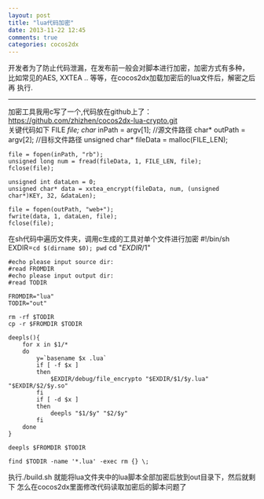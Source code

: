 ```yaml
---
layout: post
title: "lua代码加密"
date: 2013-11-22 12:45
comments: true
categories: cocos2dx
---
```


开发者为了防止代码泄漏，在发布前一般会对脚本进行加密，加密方式有多种，
比如常见的AES, XXTEA .. 等等，在cocos2dx加载加密后的lua文件后，解密之后再
执行.

* * *
加密工具我用c写了一个,代码放在github上了：https://github.com/zhizhen/cocos2dx-lua-crypto.git  
关键代码如下
    FILE *file;
    char* inPath = argv[1];     //源文件路径
    char* outPath = argv[2];    //目标文件路径
    unsigned char* fileData = malloc(FILE_LEN);

    file = fopen(inPath, "rb");
    unsigned long num = fread(fileData, 1, FILE_LEN, file);
    fclose(file);

    unsigned int dataLen = 0;
    unsigned char* data = xxtea_encrypt(fileData, num, (unsigned char*)KEY, 32, &dataLen);

    file = fopen(outPath, "web+");
    fwrite(data, 1, dataLen, file);
    fclose(file);
在sh代码中遍历文件夹，调用c生成的工具对单个文件进行加密
    #!/bin/sh
    EXDIR=`cd $(dirname $0); pwd`
    cd "$EXDIR/$1"
    
    #echo please input source dir:
    #read FROMDIR
    #echo please input output dir:
    #read TODIR
    
    FROMDIR="lua"
    TODIR="out"
    
    rm -rf $TODIR
    cp -r $FROMDIR $TODIR
    
    deepls(){
        for x in $1/*
        do
            y=`basename $x .lua`
            if [ -f $x ]
            then
                $EXDIR/debug/file_encrypto "$EXDIR/$1/$y.lua" "$EXDIR/$2/$y.so"
            fi
            if [ -d $x ]
            then
                deepls "$1/$y" "$2/$y"
            fi
        done
    }
    
    deepls $FROMDIR $TODIR
    
    find $TODIR -name '*.lua' -exec rm {} \;
执行./build.sh 就能将lua文件夹中的lua脚本全部加密后放到out目录下，然后就剩下
怎么在cocos2dx里面修改代码读取加密后的脚本问题了

